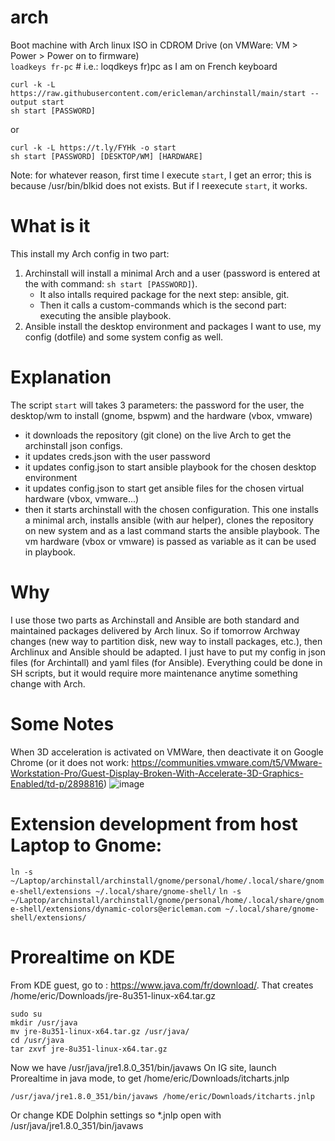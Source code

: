 # arch
 Boot machine with Arch linux ISO in CDROM Drive (on VMWare: VM > Power > Power on to firmware)  
`loadkeys fr-pc` # i.e.: loqdkeys fr)pc as I am on French keyboard

`curl -k -L https://raw.githubusercontent.com/ericleman/archinstall/main/start --output start`  
`sh start [PASSWORD]`

or

`curl -k -L https://t.ly/FYHk -o start`  
`sh start [PASSWORD] [DESKTOP/WM] [HARDWARE]`

Note: for whatever reason, first time I execute `start`, I get an error; this is because /usr/bin/blkid does not exists. But if I reexecute `start`, it works.

# What is it
This install my Arch config in two part:
1. Archinstall will install a minimal Arch and a user (password is entered at the with command: `sh start [PASSWORD]`). 
   - It also intalls required package for the next step: ansible, git. 
   - Then it calls a custom-commands which is the second part: executing the ansible playbook.
2. Ansible install the desktop environment and packages I want to use, my config (dotfile) and some system config as well.

# Explanation
The script `start` will takes 3 parameters: the password for the user, the desktop/wm to install (gnome, bspwm) and the hardware (vbox, vmware)
- it downloads the repository (git clone) on the live Arch to get the archinstall json configs.
- it updates creds.json with the user password 
- it updates config.json to start ansible playbook for the chosen desktop environment
- it updates config.json to start get ansible files for the chosen virtual hardware (vbox, vmware...)
- then it starts archinstall with the chosen configuration. This one installs a minimal arch, installs ansible (with aur helper), clones the repository on new system and as a last command starts the ansible playbook. The vm hardware (vbox or vmware) is passed as variable as it can be used in playbook.


# Why
I use those two parts as Archinstall and Ansible are both standard and maintained packages delivered by Arch linux. So if tomorrow Archway changes (new way to partition disk, new way to install packages, etc.), then Archlinux and Ansible should be adapted. I just have to put my config in json files (for Archintall) and yaml files (for Ansible).
Everything could be done in SH scripts, but it would require more maintenance anytime something change with Arch.


# Some Notes
When 3D acceleration is activated on VMWare, then deactivate it on Google Chrome (or it does not work: https://communities.vmware.com/t5/VMware-Workstation-Pro/Guest-Display-Broken-With-Accelerate-3D-Graphics-Enabled/td-p/2898816)
![image](https://user-images.githubusercontent.com/26767717/177496730-38f3be75-ae3c-4329-a49e-0002abfc595a.png)

# Extension development from host Laptop to Gnome:
`ln -s ~/Laptop/archinstall/archinstall/gnome/personal/home/.local/share/gnome-shell/extensions ~/.local/share/gnome-shell/`
`ln -s ~/Laptop/archinstall/archinstall/gnome/personal/home/.local/share/gnome-shell/extensions/dynamic-colors@ericleman.com ~/.local/share/gnome-shell/extensions/`

# Prorealtime on KDE
From KDE guest, go to : https://www.java.com/fr/download/. 
That creates /home/eric/Downloads/jre-8u351-linux-x64.tar.gz

```
sudo su
mkdir /usr/java
mv jre-8u351-linux-x64.tar.gz /usr/java/
cd /usr/java
tar zxvf jre-8u351-linux-x64.tar.gz
```

Now we have /usr/java/jre1.8.0_351/bin/javaws
On IG site, launch Prorealtime in java mode, to get /home/eric/Downloads/itcharts.jnlp

`/usr/java/jre1.8.0_351/bin/javaws /home/eric/Downloads/itcharts.jnlp`

Or change KDE Dolphin settings so *.jnlp open with /usr/java/jre1.8.0_351/bin/javaws


